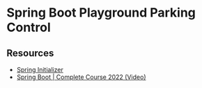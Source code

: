 # Spring Boot Playground Parking Control

## Resources
- [Spring Initializer](https://start.spring.io/)
- [Spring Boot | Complete Course 2022 (Video)](https://www.youtube.com/watch?v=LXRU-Z36GEU)

